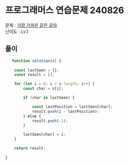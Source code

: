 # 프로그래머스 연습문제 240826

문제 : [가장 가까운 같은 글자](https://school.programmers.co.kr/learn/courses/30/lessons/142086)  
난이도 : Lv.1

## 풀이

``` javascript
   function solution(s) {
    
    const lastSeen = {};
    const result = [];    

    for (let i = 0; i < s.length; i++) {
        const char = s[i];

        if (char in lastSeen) {

            const lastPosition = lastSeen[char];
            result.push(i - lastPosition); 
        } else {
            result.push(-1);
        }

        lastSeen[char] = i;
    }

    return result;
    
}
```
